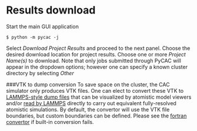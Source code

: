 # Results download

Start the main GUI application
```
$ python -m pycac -j
```
Select *Download Project Results* and proceed to the next panel. Choose the desired download location for project results. 
Choose one or more *Project Name(s)* to download. Note that only jobs submitted through PyCAC will appear in the dropdown options; however one can specify a known cluster directory by selecting *Other*

###VTK to dump conversion
To save space on the cluster, the CAC simulator only produces VTK files. One can elect to convert these VTK to [LAMMPS-style dump files](http://lammps.sandia.gov/doc/dump.html) that can be visualized by atomistic model viewers and/or [read by LAMMPS](http://lammps.sandia.gov/doc/read_dump.html) directly to carry out equivalent fully-resolved atomistic simulations. By default, the convertor will use the VTK file boundaries, but custom boundaries can be defined. Please see the [fortran convertor](../chapter6/analyzer.md) if built-in conversion fails.